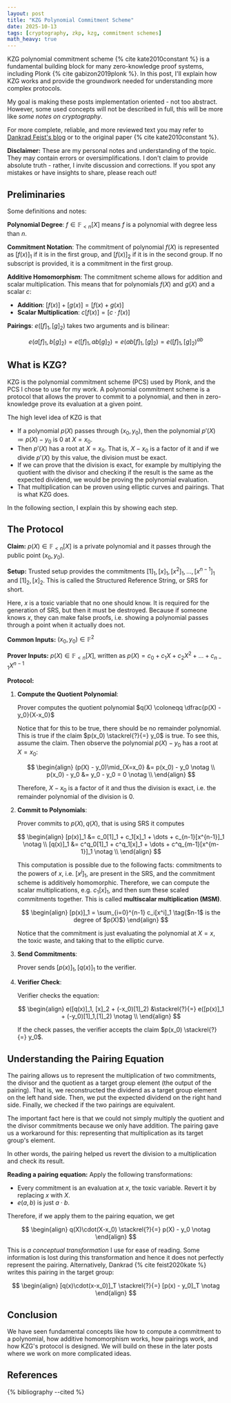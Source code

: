```yaml
---
layout: post
title: "KZG Polynomial Commitment Scheme"
date: 2025-10-13
tags: [cryptography, zkp, kzg, commitment schemes]
math_heavy: true
---
```


KZG polynomial commitment scheme {% cite kate2010constant %} is a fundamental building block for many zero-knowledge proof systems, including Plonk {% cite gabizon2019plonk %}. In this post, I'll explain how KZG works and provide the groundwork needed for understanding more complex protocols.

My goal is making these posts implementation oriented - not too abstract. However, some used concepts will not be described in full, this will be more like _some notes on cryptography_.

For more complete, reliable, and more reviewed text you may refer to [Dankrad Feist's blog](https://dankradfeist.de/ethereum/2020/06/16/kate-polynomial-commitments.html) or to the original paper {% cite kate2010constant %}.

**Disclaimer:** These are my personal notes and understanding of the topic. They may contain errors or oversimplifications. I don't claim to provide absolute truth - rather, I invite discussion and corrections. If you spot any mistakes or have insights to share, please reach out!

## Preliminaries

Some definitions and notes:

**Polynomial Degree**: $f \in \mathbb{F}_{< n}[X]$ means $f$ is a polynomial with degree less than $n$.

**Commitment Notation**: The commitment of polynomial $f(X)$ is represented as $[f(x)]_1$ if it is in the first group, and $[f(x)]_2$ if it is in the second group. If no subscript is provided, it is a commitment in the first group.

**Additive Homomorphism**: The commitment scheme allows for addition and scalar multiplication. This means that for polynomials $f(X)$ and $g(X)$ and a scalar $c$:
  - **Addition**: $[f(x)] + [g(x)] = [f(x) + g(x)]$
  - **Scalar Multiplication**: $c[f(x)] = [c \cdot f(x)]$

**Pairings**: $e([f]_1, [g]_2)$ takes two arguments and is bilinear:

$$e(a[f]_1, b[g]_2) = e([f]_1, ab[g]_2) = e(ab[f]_1, [g]_2) = e([f]_1, [g]_2)^{ab}$$


## What is KZG?

KZG is the polynomial commitment scheme (PCS) used by Plonk, and the PCS I chose to use for my work.
A polynomial commitment scheme is a protocol that allows the prover to commit to a polynomial, and then in zero-knowledge prove its evaluation at a given point.

The high level idea of KZG is that

- If a polynomial $p(X)$ passes through $(x_0, y_0)$, then the polynomial $p'(X) \coloneqq p(X)-y_0$ is $0$ at $X=x_0$.
- Then $p'(X)$ has a root at $X=x_0$. That is, $X-x_0$ is a factor of it and if we divide $p'(X)$ by this value, the division must be exact.
- If we can prove that the division is exact, for example by multiplying the quotient with the divisor and checking if the result is the same as the expected dividend, we would be proving the polynomial evaluation.
- That multiplication can be proven using elliptic curves and pairings. That is what KZG does.

In the following section, I explain this by showing each step.

## The Protocol

**Claim:** $p(X) \in \mathbb{F}_{< n}[X]$ is a private polynomial and it passes through the public point $(x_0, y_0)$.

**Setup:** Trusted setup provides the commitments $[1]_1, [x]_1, [x^2]_1, \dots, [x^{n-1}]_1$ and $[1]_2, [x]_2$. This is called the Structured Reference String, or SRS for short.

Here, $x$ is a toxic variable that no one should know. It is required for the generation of SRS, but then it must be destroyed. Because if someone knows $x$, they can make false proofs, i.e. showing a polynomial passes through a point when it actually does not.

**Common Inputs:** $(x_0, y_0) \in \mathbb{F}^2$

**Prover Inputs:** $p(X) \in \mathbb{F}_ {< n}[X]$, written as $p(X) = c_ 0 + c_ 1 X + c_ 2 X^2 + \dots + c_{n-1} X^{n-1}$

**Protocol:**

1. **Compute the Quotient Polynomial**:

    Prover computes the quotient polynomial $q(X) \coloneqq \dfrac{p(X) - y_0}{X-x_0}$

    Notice that for this to be true, there should be no remainder polynomial. This is true if the claim $p(x_0) \stackrel{?}{=} y_0$ is true. To see this, assume the claim. Then observe the polynomial $p(X) - y_0$ has a root at $X=x_0$:

    $$
    \begin{align}
    (p(X) - y_0)\mid_{X=x_0} &= p(x_0) - y_0 \notag \\
    p(x_0) - y_0 &= y_0 - y_0 = 0 \notag \\
    \end{align}
    $$

    Therefore, $X-x_0$ is a factor of it and thus the division is exact, i.e. the remainder polynomial of the division is $0$.

2. **Commit to Polynomials**:

    Prover commits to $p(X), q(X)$, that is using SRS it computes

    $$
    \begin{align}
    [p(x)]_1 &= c_0[1]_1 + c_1[x]_1 + \dots + c_{n-1}[x^{n-1}]_1 \notag \\
    [q(x)]_1 &= c^q_0[1]_1 + c^q_1[x]_1 + \dots + c^q_{m-1}[x^{m-1}]_1 \notag \\
    \end{align}
    $$

    This computation is possible due to the following facts: commitments to the powers of $x$, i.e. $[x^j]_1$, are present in the SRS, and the commitment scheme is additively homomorphic. Therefore, we can compute the scalar multiplications, e.g. $c_1[x]_1$, and then sum these scaled commitments together. This is called **multiscalar multiplication (MSM)**.

    $$
    \begin{align}
    [p(x)]_1 = \sum_{i=0}^{n-1} c_i[x^i]_1 \tag{$n-1$ is the degree of $p(X)$}
    \end{align}
    $$

    Notice that the commitment is just evaluating the polynomial at $X=x$, the toxic waste, and taking that to the elliptic curve.

3. **Send Commitments**:

    Prover sends $[p(x)]_1, [q(x)]_1$ to the verifier.

4. **Verifier Check**:

    Verifier checks the equation:

    $$
    \begin{align}
    e([q(x)]_1, [x]_2 + (-x_0)[1]_2) &\stackrel{?}{=} e([p(x)]_1 + (-y_0)[1]_1,[1]_2) \notag \\
    \end{align}
    $$

    If the check passes, the verifier accepts the claim $p(x_0) \stackrel{?}{=} y_0$.

## Understanding the Pairing Equation

The pairing allows us to represent the multiplication of two commitments, the divisor and the quotient as a target group element (the output of the pairing). That is, we reconstructed the dividend as a target group element on the left hand side. Then, we put the expected dividend on the right hand side. Finally, we checked if the two pairings are equivalent.

The important fact here is that we could not simply multiply the quotient and the divisor commitments because we only have addition. The pairing gave us a workaround for this: representing that multiplication as its target group's element.

In other words, the pairing helped us revert the division to a multiplication and check its result.

**Reading a pairing equation:** Apply the following transformations:

- Every commitment is an evaluation at $x$, the toxic variable. Revert it by replacing $x$ with $X$.
- $e(a, b)$ is just $a\cdot b$.

Therefore, if we apply them to the pairing equation, we get

$$
\begin{align}
q(X)\cdot(X-x_0) \stackrel{?}{=} p(X) - y_0 \notag
\end{align}
$$

This is *a conceptual transformation* I use for ease of reading. Some information is lost during this transformation and hence it does not perfectly represent the pairing. Alternatively, Dankrad {% cite feist2020kate %} writes this pairing in the target group:

$$
\begin{align}
[q(x)\cdot(x-x_0)]_T \stackrel{?}{=} [p(x) - y_0]_T \notag
\end{align}
$$

## Conclusion

We have seen fundamental concepts like how to compute a commitment to a polynomial, how additive homomorphism works, how pairings work, and how KZG's protocol is designed. We will build on these in the later posts where we work on more complicated ideas.

## References

{% bibliography --cited %}
